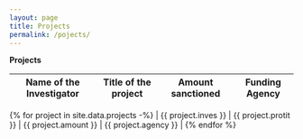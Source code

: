 ```yaml
---
layout: page
title: Projects
permalink: /pojects/
---
```


**Projects**

| Name of the Investigator | Title of the project  | Amount sanctioned | Funding Agency |   
| ---- | ----- | ----- |----- |
{% for project in site.data.projects -%}
| {{ project.inves }} | {{ project.protit }} | {{ project.amount }} | {{ project.agency }} |
{% endfor %}